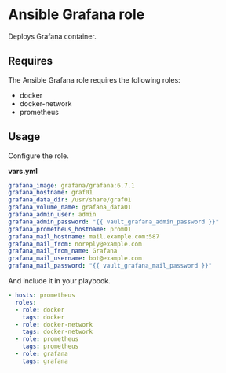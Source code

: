 # Ansible Grafana role

Deploys Grafana container.

## Requires

The Ansible Grafana role requires the following roles:

* docker
* docker-network
* prometheus

## Usage

Configure the role.

**vars.yml**

```yml
grafana_image: grafana/grafana:6.7.1
grafana_hostname: graf01
grafana_data_dir: /usr/share/graf01
grafana_volume_name: grafana_data01
grafana_admin_user: admin
grafana_admin_password: "{{ vault_grafana_admin_password }}"
grafana_prometheus_hostname: prom01
grafana_mail_hostname: mail.example.com:587
grafana_mail_from: noreply@example.com
grafana_mail_from_name: Grafana
grafana_mail_username: bot@example.com
grafana_mail_password: "{{ vault_grafana_mail_password }}"
```

And include it in your playbook.

```yml
- hosts: prometheus
  roles:
  - role: docker
    tags: docker
  - role: docker-network
    tags: docker-network
  - role: prometheus
    tags: prometheus
  - role: grafana
    tags: grafana
```

